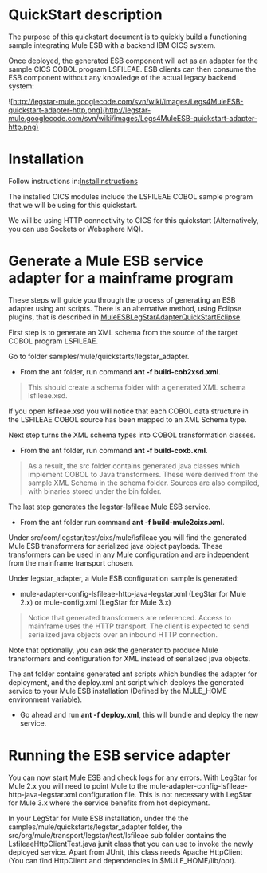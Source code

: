 # QuickStart description #

The purpose of this quickstart document is to quickly build a functioning
sample integrating Mule ESB with a backend IBM CICS system.

Once deployed, the generated ESB component will act as an adapter for
the sample CICS COBOL program LSFILEAE. ESB clients can then consume the ESB
component without any knowledge of the actual legacy backend system:

![http://legstar-mule.googlecode.com/svn/wiki/images/Legs4MuleESB-quickstart-adapter-http.png](http://legstar-mule.googlecode.com/svn/wiki/images/Legs4MuleESB-quickstart-adapter-http.png)

# Installation #

Follow instructions in:[InstallInstructions](InstallInstructions.md)

The installed CICS modules include the LSFILEAE COBOL sample program that we
will be using for this quickstart.

We will be using HTTP connectivity to CICS for this quickstart (Alternatively,
you can use Sockets or Websphere MQ).

# Generate a Mule ESB service adapter for a mainframe program #

These steps will guide you through the process of generating an ESB adapter
using ant scripts. There is an alternative method, using Eclipse plugins,
that is described in [MuleESBLegStarAdapterQuickStartEclipse](MuleESBLegStarAdapterQuickStartEclipse.md).

First step is to generate an XML schema from the source of the target COBOL
program LSFILEAE.

Go to folder samples/mule/quickstarts/legstar\_adapter.

  * From the ant folder, run command **ant -f build-cob2xsd.xml**.

> This should create a schema folder with a generated XML schema lsfileae.xsd.

If you open lsfileae.xsd you will notice that each COBOL data structure in
the LSFILEAE COBOL source has been mapped to an XML Schema type.

Next step turns the XML schema types into COBOL transformation classes.

  * From the ant folder, run command **ant -f build-coxb.xml**.

> As a result, the src folder contains generated java classes which
> implement COBOL to Java transformers.
> These were derived from the sample XML Schema in the schema folder.
> Sources are also compiled, with binaries stored under the bin folder.

The last step generates the legstar-lsfileae Mule ESB service.

  * From the ant folder run command **ant -f build-mule2cixs.xml**.

Under src/com/legstar/test/cixs/mule/lsfileae you will find
the generated Mule ESB transformers for serialized java object payloads.
These transformers can be used in any Mule configuration and are independent from the mainframe transport chosen.

Under legstar\_adapter, a Mule ESB configuration sample is generated:

  * mule-adapter-config-lsfileae-http-java-legstar.xml (LegStar for Mule 2.x) or mule-config.xml (LegStar for Mule 3.x)

> Notice that generated transformers are referenced. Access to mainframe uses the HTTP transport.
> The client is expected to send serialized java objects over an inbound HTTP connection.

Note that optionally, you can ask the generator to produce Mule transformers and configuration
for XML instead of serialized java objects.

The ant folder contains generated ant scripts which bundles the adapter for deployment, and the deploy.xml ant script which deploys the generated service
to your Mule ESB installation (Defined by the MULE\_HOME environment variable).

  * Go ahead and run **ant -f deploy.xml**, this will bundle and deploy the new service.

# Running the ESB service adapter #

You can now start Mule ESB and check logs for any errors. With LegStar for Mule 2.x you will need to point Mule to the mule-adapter-config-lsfileae-http-java-legstar.xml configuration file. This is not necessary with LegStar for Mule 3.x where the service benefits from hot deployment.

In your LegStar for Mule ESB installation, under the the samples/mule/quickstarts/legstar\_adapter folder, the src/org/mule/transport/legstar/test/lsfileae
sub folder contains the LsfileaeHttpClientTest.java junit class that you can use to invoke the
newly deployed service. Apart from JUnit, this class needs Apache HttpClient (You can find HttpClient and dependencies in $MULE\_HOME/lib/opt).